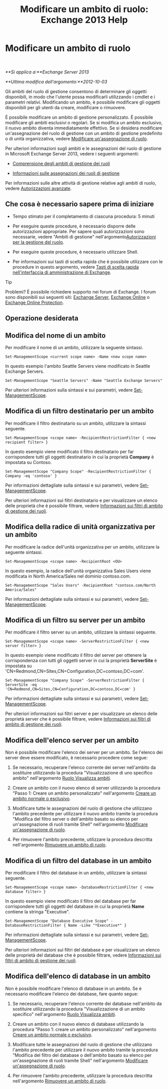 ﻿---
title: 'Modificare un ambito di ruolo: Exchange 2013 Help'
TOCTitle: Modificare un ambito di ruolo
ms:assetid: 9180e1e0-c352-4ccd-8da6-885a2e309867
ms:mtpsurl: https://technet.microsoft.com/it-it/library/Dd298145(v=EXCHG.150)
ms:contentKeyID: 50481205
ms.date: 05/22/2018
mtps_version: v=EXCHG.150
ms.translationtype: MT
---

# Modificare un ambito di ruolo

 

_**Si applica a:**Exchange Server 2013_

_**Ultima modifica dell'argomento:**2012-10-03_

Gli ambiti del ruolo di gestione consentono di determinare gli oggetti disponibili, in modo che l'utente possa modificarli utilizzando i cmdlet e i parametri relativi. Modificando un ambito, è possibile modificare gli oggetti disponibili per gli utenti da creare, modificare o rimuovere.

È possibile modificare un ambito di gestione personalizzato. È possibile modificare gli ambiti esclusivi o regolari. Se si modifica un ambito esclusivo, il nuovo ambito diventa immediatamente effettivo. Se si desidera modificare un'assegnazione del ruolo di gestione con un ambito di gestione predefinito o di unità organizzativa, vedere [Modificare un'assegnazione di ruolo](change-a-role-assignment-exchange-2013-help.md).

Per ulteriori informazioni sugli ambiti e le assegnazioni del ruolo di gestione in Microsoft Exchange Server 2013, vedere i seguenti argomenti:

  - [Comprensione degli ambiti di gestione dei ruoli](understanding-management-role-scopes-exchange-2013-help.md)

  - [Informazioni sulle assegnazioni dei ruoli di gestione](understanding-management-role-assignments-exchange-2013-help.md)

Per informazioni sulle altre attività di gestione relative agli ambiti di ruolo, vedere [Autorizzazioni avanzate](advanced-permissions-exchange-2013-help.md).

## Che cosa è necessario sapere prima di iniziare

  - Tempo stimato per il completamento di ciascuna procedura: 5 minuti

  - Per eseguire queste procedure, è necessario disporre delle autorizzazioni appropriate. Per sapere quali autorizzazioni sono necessarie, vedere "Ambiti di gestione" nell'argomento[Autorizzazioni per la gestione del ruolo](role-management-permissions-exchange-2013-help.md).

  - Per eseguire queste procedure, è necessario utilizzare Shell.

  - Per informazioni sui tasti di scelta rapida che è possibile utilizzare con le procedure in questo argomento, vedere [Tasti di scelta rapida nell'interfaccia di amministrazione di Exchange](keyboard-shortcuts-in-the-exchange-admin-center-exchange-online-protection-help.md).


> [!TIP]
> Problemi? È possibile richiedere supporto nei forum di Exchange. I forum sono disponibili sui seguenti siti: <A href="https://go.microsoft.com/fwlink/p/?linkid=60612">Exchange Server</A>, <A href="https://go.microsoft.com/fwlink/p/?linkid=267542">Exchange Online</A> o <A href="https://go.microsoft.com/fwlink/p/?linkid=285351">Exchange Online Protection</A>.



## Operazione desiderata

## Modifica del nome di un ambito

Per modificare il nome di un ambito, utilizzare la seguente sintassi.

    Set-ManagementScope <current scope name> -Name <new scope name>

In questo esempio l'ambito Seattle Servers viene modificato in Seattle Exchange Servers.

    Set-ManagementScope "Seattle Servers" -Name "Seattle Exchange Servers"

Per ulteriori informazioni sulla sintassi e sui parametri, vedere [Set-ManagementScope](https://technet.microsoft.com/it-it/library/dd297996\(v=exchg.150\)).

## Modifica di un filtro destinatario per un ambito

Per modificare il filtro destinatario su un ambito, utilizzare la sintassi seguente.

    Set-ManagementScope <scope name> -RecipientRestrictionFilter { <new recipient filter> }

In questo esempio viene modificato il filtro destinatario per far corrispondere tutti gli oggetti destinatario in cui la proprietà **Company** è impostata su Contoso.

    Set-ManagementScope "Company Scope" -RecipientRestrictionFilter { Company -eq 'contoso' }

Per informazioni dettagliate sulla sintassi e sui parametri, vedere [Set-ManagementScope](https://technet.microsoft.com/it-it/library/dd297996\(v=exchg.150\)).

Per ulteriori informazioni sui filtri destinatario e per visualizzare un elenco delle proprietà che è possibile filtrare, vedere [Informazioni sui filtri di ambito di gestione dei ruoli](understanding-management-role-scope-filters-exchange-2013-help.md).

## Modifica della radice di unità organizzativa per un ambito

Per modificare la radice dell'unità organizzativa per un ambito, utilizzare la seguente sintassi.

    Set-ManagementScope <scope name> -RecipientRoot <OU>

In questo esempio, la radice dell'unità organizzativa Sales Users viene modificata in North America/Sales nel dominio contoso.com.

    Set-ManagementScope "Sales Users" -RecipientRoot "contoso.com/North America/Sales"

Per informazioni dettagliate sulla sintassi e sui parametri, vedere [Set-ManagementScope](https://technet.microsoft.com/it-it/library/dd297996\(v=exchg.150\)).

## Modifica di un filtro su server per un ambito

Per modificare il filtro server su un ambito, utilizzare la sintassi seguente.

    Set-ManagementScope <scope name> -ServerRestrictionFilter { <new server filter> }

In questo esempio viene modificato il filtro del server per ottenere la corrispondenza con tutti gli oggetti server in cui la proprietà **ServerSite** è impostata su 'CN=Redmond,CN=Sites,CN=Configuration,DC=contoso,DC=com'.

    Set-ManagementScope "Company Scope" -ServerRestrictionFilter { ServerSite -eq 'CN=Redmond,CN=Sites,CN=Configuration,DC=contoso,DC=com' }

Per informazioni dettagliate sulla sintassi e sui parametri, vedere [Set-ManagementScope](https://technet.microsoft.com/it-it/library/dd297996\(v=exchg.150\)).

Per ulteriori informazioni sui filtri server e per visualizzare un elenco delle proprietà server che è possibile filtrare, vedere [Informazioni sui filtri di ambito di gestione dei ruoli](understanding-management-role-scope-filters-exchange-2013-help.md).

## Modifica dell'elenco server per un ambito

Non è possibile modificare l'elenco dei server per un ambito. Se l'elenco dei server deve essere modificato, è necessario procedere come segue:

1.  Se necessario, recuperare l'elenco corrente dei server nell'ambito da sostituire utilizzando la procedura "Visualizzazione di uno specifico ambito" nell'argomento [Ruolo Visualizza ambiti](view-role-scopes-exchange-2013-help.md).

2.  Creare un ambito con il nuovo elenco di server utilizzando la procedura "Passo 1: Creare un ambito personalizzato" nell'argomento [Creare un ambito normale o esclusivo](create-a-regular-or-exclusive-scope-exchange-2013-help.md).

3.  Modificare tutte le assegnazioni del ruolo di gestione che utilizzano l'ambito precedente per utilizzare il nuovo ambito tramite la procedura "Modifica del filtro server o dell'ambito basato su elenco per un'assegnazione di ruoli tramite Shell" nell'argomento [Modificare un'assegnazione di ruolo](change-a-role-assignment-exchange-2013-help.md).

4.  Per rimuovere l'ambito precedente, utilizzare la procedura descritta nell'argomento [Rimuovere un ambito di ruolo](remove-a-role-scope-exchange-2013-help.md).

## Modifica di un filtro del database in un ambito

Per modificare il filtro del database in un ambito, utilizzare la sintassi seguente.

    Set-ManagementScope <scope name> -DatabaseRestrictionFilter { <new database filter> }

In questo esempio viene modificato il filtro del database per far corrispondere tutti gli oggetti del database in cui la proprietà **Name** contiene la stringa "Executive".

    Set-ManagementScope "Database Executive Scope" -DatabaseRestrictionFilter { Name -Like "*Executive*" }

Per informazioni dettagliate sulla sintassi e sui parametri, vedere [Set-ManagementScope](https://technet.microsoft.com/it-it/library/dd297996\(v=exchg.150\)).

Per ulteriori informazioni sui filtri del database e per visualizzare un elenco delle proprietà del database che è possibile filtrare, vedere [Informazioni sui filtri di ambito di gestione dei ruoli](understanding-management-role-scope-filters-exchange-2013-help.md).

## Modifica dell'elenco di database in un ambito

Non è possibile modificare l'elenco di database in un ambito. Se è necessario modificare l'elenco dei database, fare quanto segue:

1.  Se necessario, recuperare l'elenco corrente dei database nell'ambito da sostituire utilizzando la procedura "Visualizzazione di un ambito specifico" nell'argomento [Ruolo Visualizza ambiti](view-role-scopes-exchange-2013-help.md).

2.  Creare un ambito con il nuovo elenco di database utilizzando la procedura "Passo 1: creare un ambito personalizzato" nell'argomento [Creare un ambito normale o esclusivo](create-a-regular-or-exclusive-scope-exchange-2013-help.md).

3.  Modificare tutte le assegnazioni del ruolo di gestione che utilizzano l'ambito precedente per utilizzare il nuovo ambito tramite la procedura "Modifica del filtro del database o dell'ambito basato su elenco per un'assegnazione di ruoli tramite Shell" nell'argomento [Modificare un'assegnazione di ruolo](change-a-role-assignment-exchange-2013-help.md).

4.  Per rimuovere l'ambito precedente, utilizzare la procedura descritta nell'argomento [Rimuovere un ambito di ruolo](remove-a-role-scope-exchange-2013-help.md).

